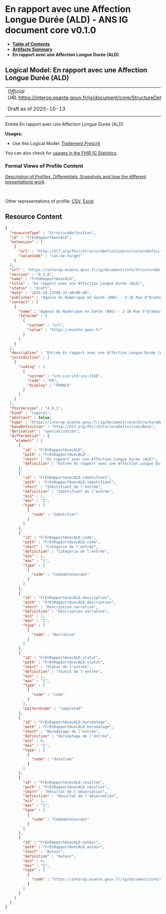 # En rapport avec une Affection Longue Durée (ALD) - ANS IG document core v0.1.0

* [**Table of Contents**](toc.md)
* [**Artifacts Summary**](artifacts.md)
* **En rapport avec une Affection Longue Durée (ALD)**

## Logical Model: En rapport avec une Affection Longue Durée (ALD) 

| | |
| :--- | :--- |
| *Official URL*:https://interop.esante.gouv.fr/ig/document/core/StructureDefinition/FrEnRapportAvecALD | *Version*:0.1.0 |
| Draft as of 2025-10-13 | *Computable Name*:FrEnRapportAvecALD |

 
Entrée En rapport avec une Affection Longue Durée (ALD) 

**Usages:**

* Use this Logical Model: [Traitement Prescrit](StructureDefinition-FrTraitementPrescrit.md)

You can also check for [usages in the FHIR IG Statistics](https://packages2.fhir.org/xig/ans.document.fr.core|current/StructureDefinition/FrEnRapportAvecALD)

### Formal Views of Profile Content

 [Description of Profiles, Differentials, Snapshots and how the different presentations work](http://build.fhir.org/ig/FHIR/ig-guidance/readingIgs.html#structure-definitions). 

 

Other representations of profile: [CSV](StructureDefinition-FrEnRapportAvecALD.csv), [Excel](StructureDefinition-FrEnRapportAvecALD.xlsx) 



## Resource Content

```json
{
  "resourceType" : "StructureDefinition",
  "id" : "FrEnRapportAvecALD",
  "extension" : [
    {
      "url" : "http://hl7.org/fhir/StructureDefinition/structuredefinition-type-characteristics",
      "valueCode" : "can-be-target"
    }
  ],
  "url" : "https://interop.esante.gouv.fr/ig/document/core/StructureDefinition/FrEnRapportAvecALD",
  "version" : "0.1.0",
  "name" : "FrEnRapportAvecALD",
  "title" : "En rapport avec une Affection Longue Durée (ALD)",
  "status" : "draft",
  "date" : "2025-10-13T08:32:48+00:00",
  "publisher" : "Agence du Numérique en Santé (ANS) - 2-10 Rue d'Oradour-sur-Glane, 75015 Paris",
  "contact" : [
    {
      "name" : "Agence du Numérique en Santé (ANS) - 2-10 Rue d'Oradour-sur-Glane, 75015 Paris",
      "telecom" : [
        {
          "system" : "url",
          "value" : "https://esante.gouv.fr"
        }
      ]
    }
  ],
  "description" : "Entrée En rapport avec une Affection Longue Durée (ALD)",
  "jurisdiction" : [
    {
      "coding" : [
        {
          "system" : "urn:iso:std:iso:3166",
          "code" : "FR",
          "display" : "FRANCE"
        }
      ]
    }
  ],
  "fhirVersion" : "4.0.1",
  "kind" : "logical",
  "abstract" : false,
  "type" : "https://interop.esante.gouv.fr/ig/document/core/StructureDefinition/FrEnRapportAvecALD",
  "baseDefinition" : "http://hl7.org/fhir/StructureDefinition/Base",
  "derivation" : "specialization",
  "differential" : {
    "element" : [
      {
        "id" : "FrEnRapportAvecALD",
        "path" : "FrEnRapportAvecALD",
        "short" : "En rapport avec une Affection Longue Durée (ALD)",
        "definition" : "Entrée En rapport avec une Affection Longue Durée (ALD)"
      },
      {
        "id" : "FrEnRapportAvecALD.identifiant",
        "path" : "FrEnRapportAvecALD.identifiant",
        "short" : "Identifiant de l'entrée",
        "definition" : "Identifiant de l'entrée",
        "min" : 1,
        "max" : "1",
        "type" : [
          {
            "code" : "Identifier"
          }
        ]
      },
      {
        "id" : "FrEnRapportAvecALD.code",
        "path" : "FrEnRapportAvecALD.code",
        "short" : "Catégorie de l'entrée",
        "definition" : "Catégorie de l'entrée",
        "min" : 1,
        "max" : "1",
        "type" : [
          {
            "code" : "CodeableConcept"
          }
        ]
      },
      {
        "id" : "FrEnRapportAvecALD.description",
        "path" : "FrEnRapportAvecALD.description",
        "short" : "Description narrative",
        "definition" : "Description narrative",
        "min" : 1,
        "max" : "1",
        "type" : [
          {
            "code" : "Narrative"
          }
        ]
      },
      {
        "id" : "FrEnRapportAvecALD.statut",
        "path" : "FrEnRapportAvecALD.statut",
        "short" : "Statut de l'entrée",
        "definition" : "Statut de l'entrée",
        "min" : 1,
        "max" : "1",
        "type" : [
          {
            "code" : "code"
          }
        ],
        "patternCode" : "completed"
      },
      {
        "id" : "FrEnRapportAvecALD.horodatage",
        "path" : "FrEnRapportAvecALD.horodatage",
        "short" : "Horodatage de l'entrée",
        "definition" : "Horodatage de l'entrée",
        "min" : 0,
        "max" : "1",
        "type" : [
          {
            "code" : "dateTime"
          }
        ]
      },
      {
        "id" : "FrEnRapportAvecALD.resultat",
        "path" : "FrEnRapportAvecALD.resultat",
        "short" : "Résultat de l'observation",
        "definition" : "Résultat de l'observation",
        "min" : 1,
        "max" : "1",
        "type" : [
          {
            "code" : "CodeableConcept"
          }
        ]
      },
      {
        "id" : "FrEnRapportAvecALD.auteur",
        "path" : "FrEnRapportAvecALD.auteur",
        "short" : "Auteur",
        "definition" : "Auteur",
        "min" : 0,
        "max" : "1",
        "type" : [
          {
            "code" : "https://interop.esante.gouv.fr/ig/document/core/StructureDefinition/Auteur"
          }
        ]
      }
    ]
  }
}

```
